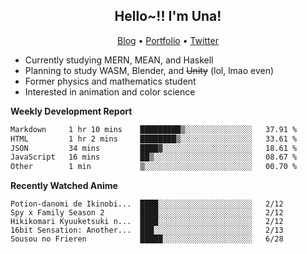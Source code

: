<h2 align="center">
  Hello~!! I'm Una!
</h2>

<p align="center">
  <a href="https://anarchy.website/">Blog</a> &bull;
  <a href="https://una-ada.github.io/">Portfolio</a> &bull;
  <a href="https://twitter.com/xn__z7x">Twitter</a>
</p>

- Currently studying MERN, MEAN, and Haskell
- Planning to study WASM, Blender, and ~~Unity~~ (lol, lmao even)
- Former physics and mathematics student
- Interested in animation and color science

**Weekly Development Report**

<!--START_SECTION:waka-->

```txt
Markdown     1 hr 10 mins    █████████▒░░░░░░░░░░░░░░░   37.91 %
HTML         1 hr 2 mins     ████████▒░░░░░░░░░░░░░░░░   33.61 %
JSON         34 mins         ████▓░░░░░░░░░░░░░░░░░░░░   18.61 %
JavaScript   16 mins         ██▒░░░░░░░░░░░░░░░░░░░░░░   08.67 %
Other        1 min           ▒░░░░░░░░░░░░░░░░░░░░░░░░   00.70 %
```

<!--END_SECTION:waka-->

**Recently Watched Anime**

<!-- RECENT-ANIME:START -->

    Potion-danomi de Ikinobi...  ████░░░░░░░░░░░░░░░░░░░░░   2/12
    Spy x Family Season 2        ████░░░░░░░░░░░░░░░░░░░░░   2/12
    Hikikomari Kyuuketsuki n...  ████░░░░░░░░░░░░░░░░░░░░░   2/12
    16bit Sensation: Another...  ███░░░░░░░░░░░░░░░░░░░░░░   2/13
    Sousou no Frieren            █████░░░░░░░░░░░░░░░░░░░░   6/28
<!-- RECENT-ANIME:END -->
